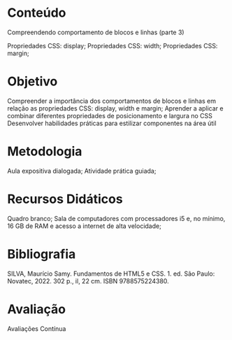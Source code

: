 # Conteúdo

Compreendendo comportamento de blocos e linhas (parte 3)

Propriedades CSS: display;
Propriedades CSS: width;
Propriedades CSS: margin;

# Objetivo

Compreender a importância dos comportamentos de blocos e linhas em relação as propriedades CSS: display, width e margin;
Aprender a aplicar e combinar diferentes propriedades de posicionamento e largura no CSS
Desenvolver habilidades práticas para estilizar componentes na área útil

# Metodologia

Aula expositiva dialogada; Atividade prática guiada;

# Recursos Didáticos

Quadro branco; Sala de computadores com processadores i5 e, no mínimo, 16 GB de RAM e acesso a internet de alta velocidade;

# Bibliografia

SILVA, Maurício Samy. Fundamentos de HTML5 e CSS. 1. ed. São Paulo: Novatec, 2022. 302 p., il, 22 cm. ISBN 9788575224380.

# Avaliação

Avaliações Contínua
